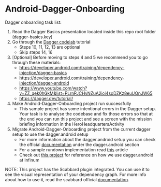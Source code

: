 # Android-Dagger-Onboarding
Dagger onboarding task list:

1. Read the Dagger Basics presentation located inside this repo root folder (dagger-basics.key)
2. Go through the [Dagger codelab]( https://codelabs.developers.google.com/codelabs/android-dagger/#0) tutorial
	* Steps 10, 11, 12, 13 are optional
	* Skip steps 14, 16
3. [Optional] Before moving to steps 4 and 5 we recommend you to go through these materials:
	* https://developer.android.com/training/dependency-injection/dagger-basics
	* https://developer.android.com/training/dependency-injection/dagger-android
	* https://www.youtube.com/watch?v=ZZ_qek0hGkM&list=PLrnPJCHvNZuA2ioi4soDZKz8euUQnJW65
    * https://dagger.dev/tutorial/
4. Make Android-Dagger-Onboarding project run successfully
    * This sample project has some intentional errors in the Dagger setup. Your task is to analyse the codebase and fix those errors so that at the end you can run this project and see a screen with the mission briefing information in the HeroHeadquartersActivity
5. Migrate Android-Dagger-Onboarding project from the current dagger setup to use the dagger.android setup
    * For more information about the dagger.android setup you can check the official [documentation](https://dagger.dev/android) under the dagger.android section
    * For a sample rundown implementation read [this](https://blog.mindorks.com/the-new-dagger-2-android-injector-cbe7d55afa6a) article
    * Check out [this project](https://github.com/infinum/android-new-project-template) for reference on how we use dagger.android at Infinum

 NOTE: This project has the Scabbard plugin integrated. You can use it to see the visual representation of your dependency graph.
 For more info about how to use it, read the scabbard official [documentation](https://arunkumar9t2.github.io/scabbard/).